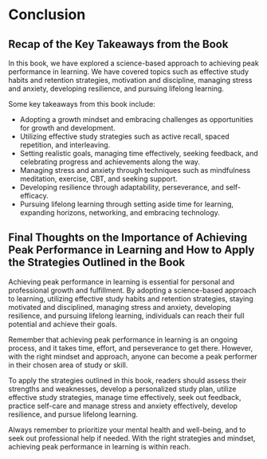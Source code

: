 Conclusion
==========

Recap of the Key Takeaways from the Book
----------------------------------------

In this book, we have explored a science-based approach to achieving peak performance in learning. We have covered topics such as effective study habits and retention strategies, motivation and discipline, managing stress and anxiety, developing resilience, and pursuing lifelong learning.

Some key takeaways from this book include:

* Adopting a growth mindset and embracing challenges as opportunities for growth and development.
* Utilizing effective study strategies such as active recall, spaced repetition, and interleaving.
* Setting realistic goals, managing time effectively, seeking feedback, and celebrating progress and achievements along the way.
* Managing stress and anxiety through techniques such as mindfulness meditation, exercise, CBT, and seeking support.
* Developing resilience through adaptability, perseverance, and self-efficacy.
* Pursuing lifelong learning through setting aside time for learning, expanding horizons, networking, and embracing technology.

Final Thoughts on the Importance of Achieving Peak Performance in Learning and How to Apply the Strategies Outlined in the Book
-------------------------------------------------------------------------------------------------------------------------------

Achieving peak performance in learning is essential for personal and professional growth and fulfillment. By adopting a science-based approach to learning, utilizing effective study habits and retention strategies, staying motivated and disciplined, managing stress and anxiety, developing resilience, and pursuing lifelong learning, individuals can reach their full potential and achieve their goals.

Remember that achieving peak performance in learning is an ongoing process, and it takes time, effort, and perseverance to get there. However, with the right mindset and approach, anyone can become a peak performer in their chosen area of study or skill.

To apply the strategies outlined in this book, readers should assess their strengths and weaknesses, develop a personalized study plan, utilize effective study strategies, manage time effectively, seek out feedback, practice self-care and manage stress and anxiety effectively, develop resilience, and pursue lifelong learning.

Always remember to prioritize your mental health and well-being, and to seek out professional help if needed. With the right strategies and mindset, achieving peak performance in learning is within reach.


